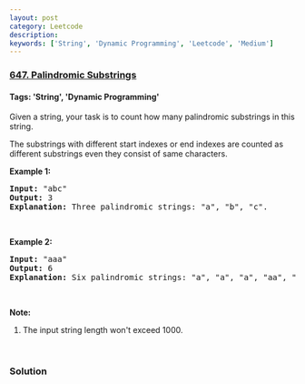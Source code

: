 ```yaml
---
layout: post
category: Leetcode
description: 
keywords: ['String', 'Dynamic Programming', 'Leetcode', 'Medium']
---
```

### [647. Palindromic Substrings](https://leetcode.com/problems/palindromic-substrings)

#### Tags: 'String', 'Dynamic Programming'

<div class="content__u3I1 question-content__JfgR"><div><p>Given a string, your task is to count how many palindromic substrings in this string.</p>
<p>The substrings with different start indexes or end indexes are counted as different substrings even they consist of same characters.</p>
<p><b>Example 1:</b></p>
<pre><b>Input:</b> "abc"
<b>Output:</b> 3
<b>Explanation:</b> Three palindromic strings: "a", "b", "c".
</pre>
<p> </p>
<p><b>Example 2:</b></p>
<pre><b>Input:</b> "aaa"
<b>Output:</b> 6
<b>Explanation:</b> Six palindromic strings: "a", "a", "a", "aa", "aa", "aaa".
</pre>
<p> </p>
<p><b>Note:</b></p>
<ol>
<li>The input string length won't exceed 1000.</li>
</ol>
<p> </p></div></div>

### Solution
